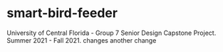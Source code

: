 # smart-bird-feeder
University of Central Florida - Group 7 Senior Design Capstone Project. Summer 2021 - Fall 2021.
changes
another change